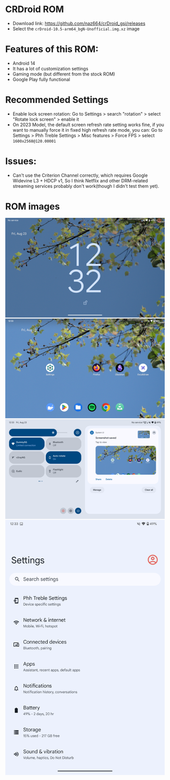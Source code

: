 # CRDroid ROM

* Download link: https://github.com/naz664/crDroid_gsi/releases
* Select the `crDroid-10.5-arm64_bgN-Unofficial.img.xz` image

# Features of this ROM: 
* Android 14
* It has a lot of customization settings
* Gaming mode (but different from the stock ROM)
* Google Play fully functional

# Recommended Settings
* Enable lock screen rotation: Go to Settings > search "rotation" > select "Rotate lock screen" > enable it
* On 2023 Model, the default screen refresh rate setting works fine, if you want to manually force it in fixed high refresh rate mode, you can: Go to Settings > Phh Treble Settings > Misc features > Force FPS > select `1600x2560@120.00001`

# Issues: 
* Can't use the Criterion Channel correctly, which requires Google Widevine L3 + HDCP v1, So I think Netflix and other DRM-related streaming services probably don't work(though I didn't test them yet).

# ROM images
![](/2023/images/crdroid/1.png)
![](/2023/images/crdroid/2.png)
![](/2023/images/crdroid/3.png)
![](/2023/images/crdroid/4.png)
